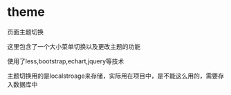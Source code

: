 # theme
页面主题切换

这里包含了一个大小菜单切换以及更改主题的功能

使用了less,bootstrap,echart,jquery等技术
 
主题切换用的是localstroage来存储，实际用在项目中，是不能这么用的，需要存入数据库中